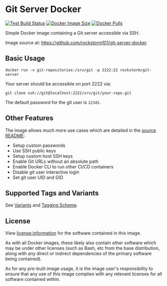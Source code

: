 # Git Server Docker
[![Test Build Status][b1]][2]
[![Docker Image Size][b2]][2]
[![Docker Pulls][b3]][2]

Simple Docker image containing a Git server accessible via SSH.

Image source at: https://github.com/rockstorm101/git-server-docker.


## Basic Usage

```
docker run -v git-repositories:/srv/git -p 2222:22 rockstorm/git-server
```

Your server should be accessible on port 2222 via:

```
git clone ssh://git@localhost:2222/srv/git/your-repo.git
```

The default password for the git user is `12345`.


## Other Features

The image allows much more use cases which are detailed in the [source
README][2]:
 - Setup custom passwords
 - Use SSH public keys
 - Setup custom host SSH keys
 - Enable Git URLs without an absolute path
 - Enable Docker CLI to run other CI/CD containers
 - Disable git user interactive login
 - Set git user UID and GID

[2]: https://github.com/rockstorm101/git-server-docker


## Supported Tags and Variants

See [Variants][5] and [Tagging Scheme][6].

[5]: https://github.com/rockstorm101/git-server-docker#variants
[6]: https://github.com/rockstorm101/git-server-docker#tagging-scheme


## License

View [license information][7] for the software contained in this
image.

As with all Docker images, these likely also contain other software
which may be under other licenses (such as Bash, etc from the base
distribution, along with any direct or indirect dependencies of the
primary software being contained).

As for any pre-built image usage, it is the image user's
responsibility to ensure that any use of this image complies with any
relevant licenses for all software contained within.

[7]: https://github.com/rockstorm101/git-server-docker/blob/master/LICENSE


[b1]: https://img.shields.io/github/actions/workflow/status/rockstorm101/git-server-docker/test-build.yml?branch=master
[b2]: https://img.shields.io/docker/image-size/rockstorm/git-server/latest
[b3]: https://img.shields.io/docker/pulls/rockstorm/git-server
